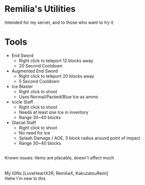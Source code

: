# Remilia's Utilities
Intended for my server, and to those who want to try it

# Tools
+ End Sword
    + Right click to teleport 12 blocks away
    + 20 Second Cooldown
+ Augmented End Sword
    + Right click to teleport 20 blocks away
    + 5 Second Cooldown
+ Ice Blaster
    + Right click to shoot
    + Uses Normal/Packed/Blue Ice as ammo
+ Icicle Staff
    + Right click to shoot
    + Needs at least one Ice in inventory 
    + Range 30~40 blocks
+ Glacial Staff
    + Right click to shoot
    + No need for Ice
    + Splash Damage / AOE, 3 block radius around point of impact
    + Range 30~40 blocks
<br>
Known issues: Items are placable, doesn't affect much
<br>
<br>
<br>
My IGNs [LoveHeartX2R, RemiliaX, KakuzatouRemi]
<br>
Hehe I'm new to this
